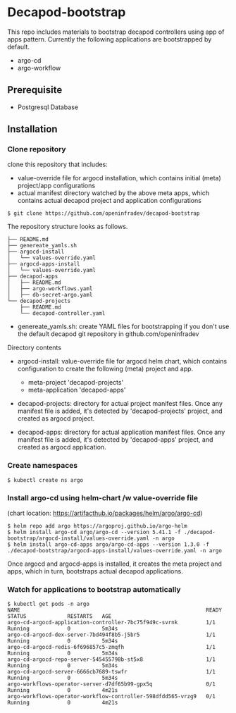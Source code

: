 # Decapod-bootstrap

This repo includes materials to bootstrap decapod controllers using app of apps pattern.
Currently the following applications are bootstrapped by default.
* argo-cd
* argo-workflow

## Prerequisite
* Postgresql Database

## Installation

### Clone repository
clone this repository that includes:
- value-override file for argocd installation, which contains initial (meta) project/app configurations
- actual manifest directory watched by the above meta apps, which contains actual decapod project and application configurations

```
$ git clone https://github.com/openinfradev/decapod-bootstrap
```

The repository structure looks as follows.
```
├── README.md
├── genereate_yamls.sh
├── argocd-install
│   └── values-override.yaml
├── argocd-apps-install
│   └── values-override.yaml
├── decapod-apps
│   ├── README.md
│   ├── argo-workflows.yaml
│   ├── db-secret-argo.yaml
└── decapod-projects
    ├── README.md
    └── decapod-controller.yaml
```

* genereate_yamls.sh: create YAML files for bootstrapping if you don't use the default decapod git repository in github.com/openinfradev

Directory contents
* argocd-install: value-override file for argocd helm chart, which contains configuration to create the following (meta) project and app.
  * meta-project 'decapod-projects'
  * meta-application 'decapod-apps'

* decapod-projects: directory for actual project manifest files. Once any manifest file is added, it's detected by 'decapod-projects' project, and created as argocd project.

* decapod-apps: directory for actual application manifest files. Once any manifest file is added, it's detected by 'decapod-apps' project, and created as argocd application.

### Create namespaces
```
$ kubectl create ns argo
```

### Install argo-cd using helm-chart /w value-override file
(chart location: https://artifacthub.io/packages/helm/argo/argo-cd)
```
$ helm repo add argo https://argoproj.github.io/argo-helm
$ helm install argo-cd argo/argo-cd --version 5.41.1 -f ./decapod-bootstrap/argocd-install/values-override.yaml -n argo
$ helm install argo-cd-apps argo/argo-cd-apps --version 1.3.0 -f ./decapod-bootstrap/argocd-apps-install/values-override.yaml -n argo
```
Once argocd and argocd-apps is installed, it creates the meta project and apps, which in turn, bootstraps actual decapod applications.

### Watch for applications to bootstrap automatically
```
$ kubectl get pods -n argo
NAME                                                           READY   STATUS             RESTARTS   AGE
argo-cd-argocd-application-controller-7bc75f949c-svrnk         1/1     Running            0          5m34s
argo-cd-argocd-dex-server-7bd494f8b5-j5br5                     1/1     Running            0          5m34s
argo-cd-argocd-redis-6f696857c5-zmqfh                          1/1     Running            0          5m34s
argo-cd-argocd-repo-server-545455798b-st5x8                    1/1     Running            0          5m34s
argo-cd-argocd-server-6666cb7689-tswfr                         1/1     Running            0          5m34s
argo-workflows-operator-server-d7df65b99-gpx5q                 0/1     Running            0          4m21s
argo-workflows-operator-workflow-controller-598dfdd565-vrzg9   0/1     Running            0          4m21s

```
